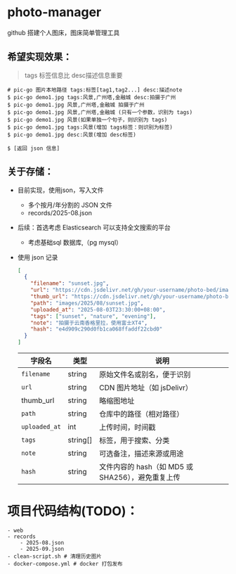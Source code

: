 # photo-manager
github 搭建个人图床，图床简单管理工具



## 希望实现效果：

> tags 标签信息比 desc描述信息重要

~~~shell
# pic-go 图片本地路径 tags:标签[tag1,tag2...] desc:描述note  
$ pic-go demo1.jpg tags:风景,广州塔,金融城 desc:拍摄于广州
$ pic-go demo1.jpg 风景,广州塔,金融城 拍摄于广州
$ pic-go demo1.jpg 风景,广州塔,金融城 (只有一个参数，识别为 tags)
$ pic-go demo1.jpg 风景(如果单独一个句子，则识别为 tags)
$ pic-go demo1.jpg tags:风景(增加 tags标签：则识别为标签)
$ pic-go demo1.jpg desc:风景(增加 desc标签)

$ [返回 json 信息]

~~~

## 关于存储：

* 目前实现，使用json，写入文件
  * 多个按月/年分割的 JSON 文件
  * records/2025-08.json
* 后续：首选考虑 Elasticsearch 可以支持全文搜索的平台
  * 考虑基础sql 数据库,（pg mysql）



* 使用 json 记录

  ~~~json
  [
    {
      "filename": "sunset.jpg",
      "url": "https://cdn.jsdelivr.net/gh/your-username/photo-bed/images/2025/08/sunset.jpg",
      "thumb_url": "https://cdn.jsdelivr.net/gh/your-username/photo-bed/thumbs/2025/08/sunset.jpg",
      "path": "images/2025/08/sunset.jpg",
      "uploaded_at": "2025-08-03T23:30:00+08:00",
      "tags": ["sunset", "nature", "evening"],
      "note": "拍摄于云南香格里拉，使用富士XT4",
      "hash": "e4d909c290d0fb1ca068ffaddf22cbd0"
    }
  ]
  
  ~~~

  

  

  | 字段名        | 类型     | 说明                                              |
  | ------------- | -------- | ------------------------------------------------- |
  | `filename`    | string   | 原始文件名或别名，便于识别                        |
  | `url`         | string   | CDN 图片地址（如 jsDelivr）                       |
  | thumb_url     | string   | 略缩图地址                                        |
  | `path`        | string   | 仓库中的路径（相对路径）                          |
  | `uploaded_at` | int      | 上传时间，时间戳                                  |
  | `tags`        | string[] | 标签，用于搜索、分类                              |
  | `note`        | string   | 可选备注，描述来源或用途                          |
  | `hash`        | string   | 文件内容的 hash（如 MD5 或 SHA256），避免重复上传 |





# 项目代码结构(TODO)：

~~~shell
- web
- records
	- 2025-08.json
	- 2025-09.json
- clean-script.sh # 清理历史图片
- docker-compose.yml # docker 打包发布
~~~

